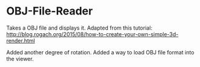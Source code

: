 # OBJ-File-Reader
Takes a OBJ file and displays it. Adapted from this tutorial: http://blog.rogach.org/2015/08/how-to-create-your-own-simple-3d-render.html

Added another degree of rotation. Added a way to load OBJ file format into the viewer. 